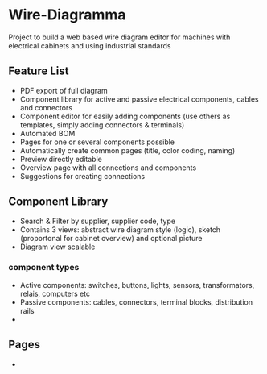 # Wire-Diagramma
Project to build a web based wire diagram editor for machines with electrical cabinets and using industrial standards

## Feature List

- PDF export of full diagram
- Component library for active and passive electrical components, cables and connectors
- Component editor for easily adding components (use others as templates, simply adding connectors & terminals)
- Automated BOM
- Pages for one or several components possible
- Automatically create common pages (title, color coding, naming)
- Preview directly editable
- Overview page with all connections and components
- Suggestions for creating connections

## Component Library

- Search & Filter by supplier, supplier code, type
- Contains 3 views: abstract wire diagram style (logic), sketch (proportonal for cabinet overview) and optional picture
- Diagram view scalable

### component types

- Active components: switches, buttons, lights, sensors, transformators, relais, computers etc
- Passive components: cables, connectors, terminal blocks, distribution rails
- 


## Pages

- 

